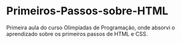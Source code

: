 # Primeiros-Passos-sobre-HTML
Primeira aula do curso Olimpíadas de Programação, onde absorvi o aprendizado sobre os primeiros passos de HTML e CSS.
